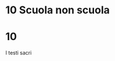 # 10 Scuola non scuola

# 10 
I testi sacri 
<!--stackedit_data:
eyJoaXN0b3J5IjpbNzI1OTA0NjI1XX0=
-->